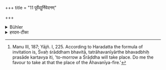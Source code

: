 +++
title = "11 पूर्वेद्युर्निवेदनम्"

+++

<details><summary>Bühler</summary>

11. On the day before (the ceremony) the (first) invitation (must be issued). [^5] 


[^5]:  Manu III, 187; Yājñ. I, 225. According to Haradatta the formula of invitation is, Śvaḥ śrāddham bhavitā, tatrāhavanīyārthe bhavadbhiḥ prasāde kartavya iti, 'to-morrow a Śrāddha will take place. Do me the favour to take at that the place of the Āhavanīya-fire.'
</details>

<details><summary>हरदत्त-टीका</summary>

## सूत्रम्
पूर्वेद्युर्निवेदनम् ॥ ११ ॥  
## टिप्पनी
श्राद्धदिनात्पूर्वेद्युरेव ब्राह्मणेभ्यो निवेदयितव्यम्-श्वः श्राद्धं भविता तत्र भवताऽऽहवनीयार्थे प्रसादः कर्तव्य इति ॥ ११ ॥
</details>
